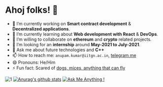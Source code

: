 # Ahoj folks! 👋
- 🔭 I’m currently working on <b>Smart contract development</b> & <b>Decentralized applications</b>.
- 🌱 I’m currently learning about  <b>Web development with React</b> & <b>DevOps</b>.
- 👯 I’m willing to collaborate on <b>ethereum</b> and <b>crypto</b> related projects.
- 🤔 I’m looking for an <b>internship</b> around <b>May-2021 to July-2021</b>.
- 💬 Ask me about future technologies and <b>C++</b>
- 📫 How to reach me: `anupam.kumar@iitgn.ac.in`, [telegram me](https://t.me/akcgjc007)
- 😄 Pronouns: He/Him
- ⚡ Fun fact: Scared of <ins>dogs, mices, anything that can fly</ins>

![1](https://github-readme-stats.vercel.app/api/top-langs/?username=akcgjc007&theme=blue-green)
[![Anurag's github stats](https://github-readme-stats.vercel.app/api?username=akcgjc007&theme=blue-green)](https://github.com/akcgjc007/github-readme-stats)
[![Ask Me Anything !](https://img.shields.io/badge/Ask%20me-anything-1abc9c.svg)](https://GitHub.com/Naereen/ama)
